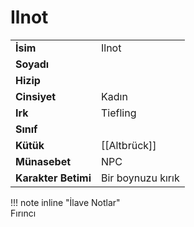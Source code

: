# Ilnot   
|  |  |  
|---|---|  
| **İsim** | Ilnot |  
| **Soyadı** |  |  
| **Hizip** |  |  
| **Cinsiyet** | Kadın |  
| **Irk** | Tiefling |  
| **Sınıf** |  |  
| **Kütük** | [[Altbrück]] |  
| **Münasebet** | NPC |  
| **Karakter Betimi** | Bir boynuzu kırık |  
  
  
!!! note inline "İlave Notlar"  
	Fırıncı  
  
  
